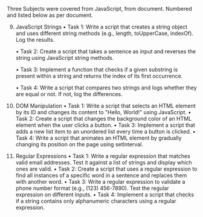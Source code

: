 Three Subjects were covered from JavaScript, from document. Numbered and listed below as per document.

9. JavaScript Strings
    • Task 1: Write a script that creates a string object and uses different string methods (e.g., length, toUpperCase, indexOf). Log the results.

    • Task 2: Create a script that takes a sentence as input and reverses the string using JavaScript string methods.
    
    • Task 3: Implement a function that checks if a given substring is present within a string and returns the index of its first occurrence.
    
    • Task 4: Write a script that compares two strings and logs whether they are equal or not. If not, log the differences.

11. DOM Manipulation
    • Task 1: Write a script that selects an HTML element by its ID and changes its content to "Hello, World!" using JavaScript.
    • Task 2: Create a script that changes the background color of an HTML element when the user clicks a button.
    • Task 3: Implement a script that adds a new list item to an unordered list every time a button is clicked.
    • Task 4: Write a script that animates an HTML element by gradually changing its position on the page using setInterval.

13. Regular Expressions
    • Task 1: Write a regular expression that matches valid email addresses. Test it against a list of strings and display which ones are valid.
    • Task 2: Create a script that uses a regular expression to find all instances of a specific word in a sentence and replaces them with another word.
    • Task 3: Write a regular expression to validate a phone number format (e.g., (123) 456-7890). Test the regular expression on different inputs.
    • Task 4: Implement a script that checks if a string contains only alphanumeric characters using a regular expression.